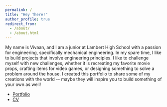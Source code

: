 ```yaml
---
permalink: /
title: "Hey There!"
author_profile: true
redirect_from: 
  - /about/
  - /about.html
---
```


My name is Vivaan, and I am a junior at Lambert High School with a passion for engineering, specifically mechanical engineering. In my spare time, I like to build projects that involve engineering principles. I like to challenge myself with new challenges, whether it is recreating my favorite movie props, crafting items for video games, or designing something to solve a problem around the house. I created this portfolio to share some of my creations with the world -- maybe they will inspire you to build something of your own as well!

* [Portfolio](https://vivaan.khowal.com/portfolio/)
* [CV](https://vivaan.khowal.com/cv/)
